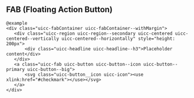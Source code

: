 ## FAB (Floating Action Button)
  
    @example
    <div class="uicc-fabContainer uicc-fabContainer--withMargin">
       <div class="uicc-region uicc-region--secondary uicc-centered uicc-centered--vertically uicc-centered--horizontally" style="height: 200px">
           <div class="uicc-headline uicc-headline--h3">Placeholder content</div>
       </div>
       <a class="uicc-fab uicc-button uicc-button--icon uicc-button--primary uicc-button--big">
           <svg class="uicc-button__icon uicc-icon"><use xlink:href="#checkmark"></use></svg>
       </a>
    </div>
